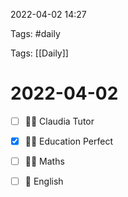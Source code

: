 2022-04-02 14:27

Tags: #daily

Tags: [[Daily]]

# 2022-04-02
- [ ] 🍅🍅 Claudia Tutor
- [x] 🍅🍅 Education Perfect
- [ ] 🍅🍅 Maths

- [ ] 🍅 English